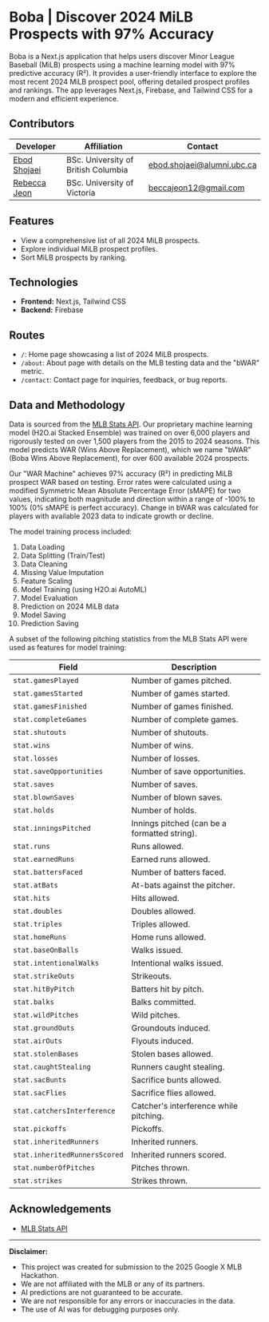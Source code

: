 # Boba | Discover 2024 MiLB Prospects with 97% Accuracy

Boba is a Next.js application that helps users discover Minor League Baseball (MiLB) prospects using a machine learning model with 97% predictive accuracy (R²). It provides a user-friendly interface to explore the most recent 2024 MiLB prospect pool, offering detailed prospect profiles and rankings. The app leverages Next.js, Firebase, and Tailwind CSS for a modern and efficient experience.

## Contributors

| Developer                   | Affiliation          | Contact
| ------------------------------------------------ | ------------------------------ | ------------------------------ |
| [Ebod Shojaei](https://github.com/ebodshojaei/) | BSc. University of British Columbia | ebod.shojaei@alumni.ubc.ca |
| [Rebecca Jeon](https://github.com/rebecca-jeon/) | BSc. University of Victoria     | beccajeon12@gmail.com         |

## Features

* View a comprehensive list of all 2024 MiLB prospects.
* Explore individual MiLB prospect profiles.
* Sort MiLB prospects by ranking.

## Technologies

* **Frontend:** Next.js, Tailwind CSS
* **Backend:** Firebase

## Routes

* `/`: Home page showcasing a list of 2024 MiLB prospects.
* `/about`: About page with details on the MLB testing data and the "bWAR" metric.
* `/contact`: Contact page for inquiries, feedback, or bug reports.

## Data and Methodology

Data is sourced from the [MLB Stats API](https://statsapi.mlb.com/). Our proprietary machine learning model (H2O.ai Stacked Ensemble) was trained on over 6,000 players and rigorously tested on over 1,500 players from the 2015 to 2024 seasons.  This model predicts WAR (Wins Above Replacement), which we name "bWAR" (Boba Wins Above Replacement), for over 600 available 2024 prospects.

Our "WAR Machine" achieves 97% accuracy (R²) in predicting MiLB prospect WAR based on testing. Error rates were calculated using a modified Symmetric Mean Absolute Percentage Error (sMAPE) for two values, indicating both magnitude and direction within a range of -100% to 100% (0% sMAPE is perfect accuracy).  Change in bWAR was calculated for players with available 2023 data to indicate growth or decline.

The model training process included:

1. Data Loading
2. Data Splitting (Train/Test)
3. Data Cleaning
4. Missing Value Imputation
5. Feature Scaling
6. Model Training (using H2O.ai AutoML)
7. Model Evaluation
8. Prediction on 2024 MiLB data
9. Model Saving
10. Prediction Saving

A subset of the following pitching statistics from the MLB Stats API were used as features for model training:

| Field                      | Description                                    |
|---------------------------|-------------------------------------------------|
| `stat.gamesPlayed`        | Number of games pitched.                        |
| `stat.gamesStarted`       | Number of games started.                        |
| `stat.gamesFinished`      | Number of games finished.                       |
| `stat.completeGames`      | Number of complete games.                       |
| `stat.shutouts`           | Number of shutouts.                             |
| `stat.wins`               | Number of wins.                                 |
| `stat.losses`             | Number of losses.                               |
| `stat.saveOpportunities`  | Number of save opportunities.                   |
| `stat.saves`              | Number of saves.                                |
| `stat.blownSaves`         | Number of blown saves.                          |
| `stat.holds`              | Number of holds.                                |
| `stat.inningsPitched`     | Innings pitched (can be a formatted string).    |
| `stat.runs`               | Runs allowed.                                   |
| `stat.earnedRuns`         | Earned runs allowed.                            |
| `stat.battersFaced`       | Number of batters faced.                        |
| `stat.atBats`             | At-bats against the pitcher.                    |
| `stat.hits`               | Hits allowed.                                   |
| `stat.doubles`            | Doubles allowed.                                |
| `stat.triples`            | Triples allowed.                                |
| `stat.homeRuns`           | Home runs allowed.                              |
| `stat.baseOnBalls`        | Walks issued.                                   |
| `stat.intentionalWalks`   | Intentional walks issued.                       |
| `stat.strikeOuts`         | Strikeouts.                                     |
| `stat.hitByPitch`         | Batters hit by pitch.                           |
| `stat.balks`              | Balks committed.                                |
| `stat.wildPitches`        | Wild pitches.                                   |
| `stat.groundOuts`         | Groundouts induced.                             |
| `stat.airOuts`            | Flyouts induced.                                |
| `stat.stolenBases`        | Stolen bases allowed.                           |
| `stat.caughtStealing`     | Runners caught stealing.                        |
| `stat.sacBunts`           | Sacrifice bunts allowed.                        |
| `stat.sacFlies`           | Sacrifice flies allowed.                        |
| `stat.catchersInterference`| Catcher's interference while pitching.         |
| `stat.pickoffs`           | Pickoffs.                                       |
| `stat.inheritedRunners`   | Inherited runners.                              |
| `stat.inheritedRunnersScored`| Inherited runners scored.                    |
| `stat.numberOfPitches`    | Pitches thrown.                                 |
| `stat.strikes`            | Strikes thrown.                                 |


## Acknowledgements

* [MLB Stats API](https://statsapi.mlb.com/)

---

**Disclaimer:**

* This project was created for submission to the 2025 Google X MLB Hackathon.
* We are not affiliated with the MLB or any of its partners.
* AI predictions are not guaranteed to be accurate.
* We are not responsible for any errors or inaccuracies in the data.
* The use of AI was for debugging purposes only.
